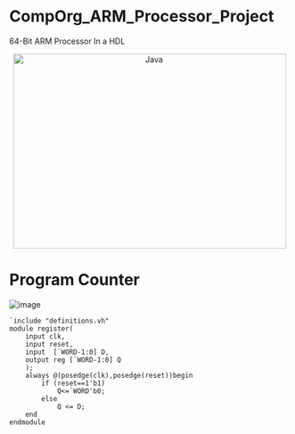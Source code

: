 # CompOrg_ARM_Processor_Project
64-Bit ARM Processor In a HDL

<div style="text-align: center;">
  <img align="middle" alt="Java" width="490px" height="350px" " src="https://github.com/user-attachments/assets/865e264c-a4e5-4c0f-a108-eae295db90f5"/>
</div>

# Program Counter
![image](https://github.com/user-attachments/assets/bc6bf630-7eac-4792-8bf4-c31800dd5e59)
   
    `include "definitions.vh"
    module register(
        input clk,
        input reset,
        input  [`WORD-1:0] D,
        output reg [`WORD-1:0] Q
        );
        always @(posedge(clk),posedge(reset))begin
            if (reset==1'b1)
                Q<=`WORD'b0;
            else
                Q <= D;
        end
    endmodule



